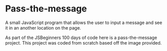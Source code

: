 # Pass-the-message
A small JavaScript program that allows the user to input a message and see it in an another location on the page.

As part of the JSBeginners 100 days of code here is a pass-the-message project. This project was coded from scratch based off the image provided. 
